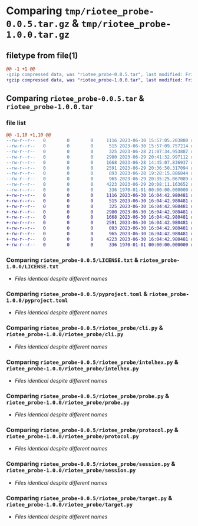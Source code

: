 # Comparing `tmp/riotee_probe-0.0.5.tar.gz` & `tmp/riotee_probe-1.0.0.tar.gz`

## filetype from file(1)

```diff
@@ -1 +1 @@
-gzip compressed data, was "riotee_probe-0.0.5.tar", last modified: Fri Jan  1 00:00:00 2016, max compression
+gzip compressed data, was "riotee_probe-1.0.0.tar", last modified: Fri Jan  1 00:00:00 2016, max compression
```

## Comparing `riotee_probe-0.0.5.tar` & `riotee_probe-1.0.0.tar`

### file list

```diff
@@ -1,10 +1,10 @@
--rw-r--r--   0        0        0     1116 2023-06-30 15:57:05.203880 riotee_probe-0.0.5/LICENSE.txt
--rw-r--r--   0        0        0      515 2023-06-30 15:57:09.757214 riotee_probe-0.0.5/pyproject.toml
--rw-r--r--   0        0        0      325 2023-06-28 21:07:34.953887 riotee_probe-0.0.5/riotee_probe/__init__.py
--rw-r--r--   0        0        0     2980 2023-06-29 20:41:32.997112 riotee_probe-0.0.5/riotee_probe/cli.py
--rw-r--r--   0        0        0     1668 2023-06-28 14:45:07.836937 riotee_probe-0.0.5/riotee_probe/intelhex.py
--rw-r--r--   0        0        0     2591 2023-06-29 20:36:50.317094 riotee_probe-0.0.5/riotee_probe/probe.py
--rw-r--r--   0        0        0      893 2023-06-28 19:28:15.886844 riotee_probe-0.0.5/riotee_probe/protocol.py
--rw-r--r--   0        0        0      965 2023-06-29 20:35:25.067089 riotee_probe-0.0.5/riotee_probe/session.py
--rw-r--r--   0        0        0     4223 2023-06-29 20:08:11.163652 riotee_probe-0.0.5/riotee_probe/target.py
--rw-r--r--   0        0        0      336 1970-01-01 00:00:00.000000 riotee_probe-0.0.5/PKG-INFO
+-rw-r--r--   0        0        0     1116 2023-06-30 16:04:42.980481 riotee_probe-1.0.0/LICENSE.txt
+-rw-r--r--   0        0        0      515 2023-06-30 16:04:42.980481 riotee_probe-1.0.0/pyproject.toml
+-rw-r--r--   0        0        0      325 2023-06-30 16:04:42.980481 riotee_probe-1.0.0/riotee_probe/__init__.py
+-rw-r--r--   0        0        0     2980 2023-06-30 16:04:42.980481 riotee_probe-1.0.0/riotee_probe/cli.py
+-rw-r--r--   0        0        0     1668 2023-06-30 16:04:42.980481 riotee_probe-1.0.0/riotee_probe/intelhex.py
+-rw-r--r--   0        0        0     2591 2023-06-30 16:04:42.980481 riotee_probe-1.0.0/riotee_probe/probe.py
+-rw-r--r--   0        0        0      893 2023-06-30 16:04:42.980481 riotee_probe-1.0.0/riotee_probe/protocol.py
+-rw-r--r--   0        0        0      965 2023-06-30 16:04:42.980481 riotee_probe-1.0.0/riotee_probe/session.py
+-rw-r--r--   0        0        0     4223 2023-06-30 16:04:42.980481 riotee_probe-1.0.0/riotee_probe/target.py
+-rw-r--r--   0        0        0      336 1970-01-01 00:00:00.000000 riotee_probe-1.0.0/PKG-INFO
```

### Comparing `riotee_probe-0.0.5/LICENSE.txt` & `riotee_probe-1.0.0/LICENSE.txt`

 * *Files identical despite different names*

### Comparing `riotee_probe-0.0.5/pyproject.toml` & `riotee_probe-1.0.0/pyproject.toml`

 * *Files identical despite different names*

### Comparing `riotee_probe-0.0.5/riotee_probe/cli.py` & `riotee_probe-1.0.0/riotee_probe/cli.py`

 * *Files identical despite different names*

### Comparing `riotee_probe-0.0.5/riotee_probe/intelhex.py` & `riotee_probe-1.0.0/riotee_probe/intelhex.py`

 * *Files identical despite different names*

### Comparing `riotee_probe-0.0.5/riotee_probe/probe.py` & `riotee_probe-1.0.0/riotee_probe/probe.py`

 * *Files identical despite different names*

### Comparing `riotee_probe-0.0.5/riotee_probe/protocol.py` & `riotee_probe-1.0.0/riotee_probe/protocol.py`

 * *Files identical despite different names*

### Comparing `riotee_probe-0.0.5/riotee_probe/session.py` & `riotee_probe-1.0.0/riotee_probe/session.py`

 * *Files identical despite different names*

### Comparing `riotee_probe-0.0.5/riotee_probe/target.py` & `riotee_probe-1.0.0/riotee_probe/target.py`

 * *Files identical despite different names*

